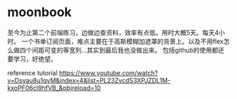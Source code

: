 # moonbook
至今为止第二个前端练习，边做边查资料，效率有点低。用时大概5天。每天4小时。
一个书单订阅页面，难点主要在于高斯模糊加遮罩的背景上。以及不用flex怎么做四个间距可变的等宽列...其实到最后我也没做出来。
包括github的使用都还要学习，好绝望。

reference tutorial
https://www.youtube.com/watch?v=Dsyau8u1qvM&index=4&list=PL23ZvcdS3XPJZDL1M-kxoPF06cl9hfVB_&pbjreload=10
